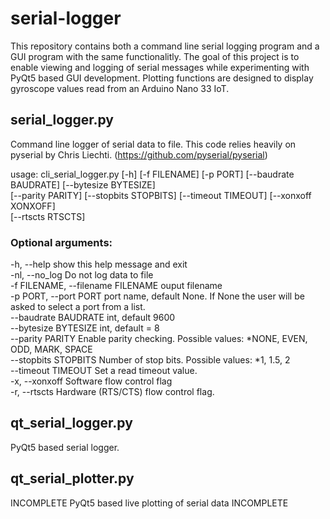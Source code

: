 # serial-logger

This repository contains both a command line serial logging program and a GUI program with the same functionalitly. The goal of this project is to enable viewing and logging of serial messages while experimenting with PyQt5 based GUI development. Plotting functions are designed to display gyroscope values read from an Arduino Nano 33 IoT.

## serial_logger.py
Command line logger of serial data to file. This code relies heavily on pyserial by Chris Liechti. (https://github.com/pyserial/pyserial)

usage: cli_serial_logger.py [-h] [-f FILENAME] [-p PORT] [--baudrate BAUDRATE] [--bytesize BYTESIZE]<br />
       [--parity PARITY] [--stopbits STOPBITS] [--timeout TIMEOUT] [--xonxoff XONXOFF]<br />
       [--rtscts RTSCTS]
       
### Optional arguments:
  -h, --help            show this help message and exit<br />
  -nl, --no_log         Do not log data to file<br />
  -f FILENAME, --filename FILENAME ouput filename<br />
  -p PORT, --port PORT  port name, default None. If None the user will be asked to select a port from a list.<br />
  --baudrate BAUDRATE   int, default 9600<br />
  --bytesize BYTESIZE   int, default = 8<br />
  --parity PARITY       Enable parity checking. Possible values: *NONE, EVEN, ODD, MARK, SPACE<br />
  --stopbits STOPBITS   Number of stop bits. Possible values: *1, 1.5, 2<br />
  --timeout TIMEOUT     Set a read timeout value.<br />
  -x, --xonxoff         Software flow control flag<br />
  -r, --rtscts          Hardware (RTS/CTS) flow control flag.<br />

  
  ## qt_serial_logger.py
  PyQt5 based serial logger.
  
  ## qt_serial_plotter.py
  INCOMPLETE PyQt5 based live plotting of serial data INCOMPLETE
